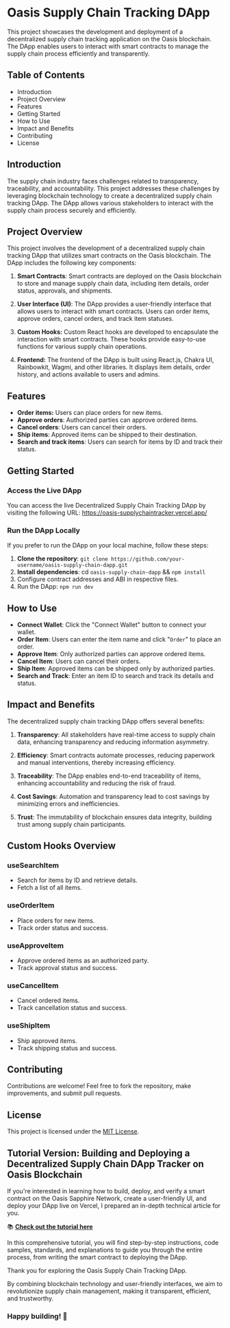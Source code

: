 # Oasis Supply Chain Tracking DApp

This project showcases the development and deployment of a decentralized supply chain tracking application on the Oasis blockchain. The DApp enables users to interact with smart contracts to manage the supply chain process efficiently and transparently.

## Table of Contents
- Introduction
- Project Overview
- Features
- Getting Started
- How to Use
- Impact and Benefits
- Contributing
- License

## Introduction
The supply chain industry faces challenges related to transparency, traceability, and accountability. This project addresses these challenges by leveraging blockchain technology to create a decentralized supply chain tracking DApp. The DApp allows various stakeholders to interact with the supply chain process securely and efficiently.

## Project Overview
This project involves the development of a decentralized supply chain tracking DApp that utilizes smart contracts on the Oasis blockchain. The DApp includes the following key components:

1. **Smart Contracts**: Smart contracts are deployed on the Oasis blockchain to store and manage supply chain data, including item details, order status, approvals, and shipments.

2. **User Interface (UI)**: The DApp provides a user-friendly interface that allows users to interact with smart contracts. Users can order items, approve orders, cancel orders, and track item statuses.

3. **Custom Hooks:** Custom React hooks are developed to encapsulate the interaction with smart contracts. These hooks provide easy-to-use functions for various supply chain operations.

4. **Frontend:** The frontend of the DApp is built using React.js, Chakra UI, Rainbowkit, Wagmi, and other libraries. It displays item details, order history, and actions available to users and admins.

## Features
- **Order items:** Users can place orders for new items.
- **Approve orders**: Authorized parties can approve ordered items.
- **Cancel orders**: Users can cancel their orders.
-  **Ship items**: Approved items can be shipped to their destination.
- **Search and track items**: Users can search for items by ID and track their status.

## Getting Started

### Access the Live DApp
You can access the live Decentralized Supply Chain Tracking DApp by visiting the following URL: https://oasis-supplychaintracker.vercel.app/

### Run the DApp Locally
If you prefer to run the DApp on your local machine, follow these steps:

1. **Clone the repository**: `git clone https://github.com/your-username/oasis-supply-chain-dapp.git`
2. **Install dependencies**: cd `oasis-supply-chain-dapp` && `npm install`
3. Configure contract addresses and ABI in respective files.
4. Run the DApp: `npm run dev`

## How to Use
- **Connect Wallet**: Click the "Connect Wallet" button to connect your wallet.
- **Order Item**: Users can enter the item name and click "`Order`" to place an order.
- **Approve Item**: Only authorized parties can approve ordered items.
- **Cancel Item**: Users can cancel their orders.
- **Ship Item**: Approved items can be shipped only by authorized parties.
- **Search and Track**: Enter an item ID to search and track its details and status.

## Impact and Benefits
The decentralized supply chain tracking DApp offers several benefits:

1. **Transparency**: All stakeholders have real-time access to supply chain data, enhancing transparency and reducing information asymmetry.

2. **Efficiency**: Smart contracts automate processes, reducing paperwork and manual interventions, thereby increasing efficiency.

3. **Traceability**: The DApp enables end-to-end traceability of items, enhancing accountability and reducing the risk of fraud.

4. **Cost Savings**: Automation and transparency lead to cost savings by minimizing errors and inefficiencies.

5. **Trust**: The immutability of blockchain ensures data integrity, building trust among supply chain participants.

## Custom Hooks Overview
### useSearchItem
- Search for items by ID and retrieve details.
- Fetch a list of all items.

### useOrderItem
- Place orders for new items.
- Track order status and success.

### useApproveItem
- Approve ordered items as an authorized party.
- Track approval status and success.

### useCancelItem
- Cancel ordered items.
- Track cancellation status and success.

### useShipItem
- Ship approved items.
- Track shipping status and success.


## Contributing
Contributions are welcome! Feel free to fork the repository, make improvements, and submit pull requests.

## License
This project is licensed under the [MIT License](https://opensource.org/license/mit/).

## Tutorial Version: Building and Deploying a Decentralized Supply Chain DApp Tracker on Oasis Blockchain

If you're interested in learning how to build, deploy, and verify a smart contract on the Oasis Sapphire Network, create a user-friendly UI, and deploy your DApp live on Vercel, I prepared an in-depth technical article for you.

📚 **[Check out the tutorial here](https://medium.com/@donatusprince/a-step-by-step-dapp-tutorial-on-building-a-decentralized-supply-chain-tracker-dapp-on-oasis-3918e201d671)**

In this comprehensive tutorial, you will find step-by-step instructions, code samples, standards, and explanations to guide you through the entire process, from writing the smart contract to deploying the DApp.

Thank you for exploring the Oasis Supply Chain Tracking DApp. 

By combining blockchain technology and user-friendly interfaces, we aim to revolutionize supply chain management, making it transparent, efficient, and trustworthy. 

### Happy building! 🚀
